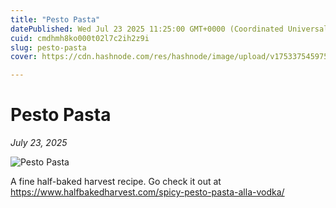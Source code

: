 ```yaml
---
title: "Pesto Pasta"
datePublished: Wed Jul 23 2025 11:25:00 GMT+0000 (Coordinated Universal Time)
cuid: cmdhmh8ko000t02l7c2ih2z9i
slug: pesto-pasta
cover: https://cdn.hashnode.com/res/hashnode/image/upload/v1753375459753/261b9e6e-a8b6-41f5-98dd-653df0a3e81f.jpeg

---
```



# Pesto Pasta

*July 23, 2025*

![Pesto Pasta](https://cdn.hashnode.com/res/hashnode/image/upload/v1753375458497/b01ab25f-da59-40be-a294-bee058408c26.jpeg)

A fine half-baked harvest recipe. Go check it out at https://www.halfbakedharvest.com/spicy-pesto-pasta-alla-vodka/